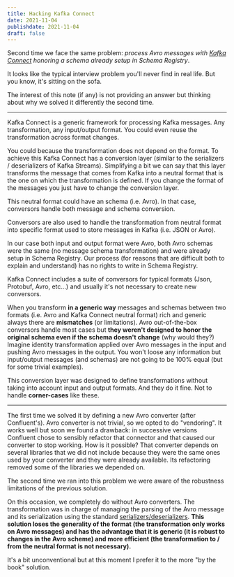 ```yaml
---
title: Hacking Kafka Connect
date: 2021-11-04
publishdate: 2021-11-04
draft: false
---
```


Second time we face the same problem: *process Avro messages with [Kafka Connect](https://docs.confluent.io/platform/current/connect/index.html) honoring a schema already setup in Schema Registry*.

It looks like the typical interview problem you'll never find in real life. But you know, it's sitting on the sofa.

The interest of this note (if any) is not providing an answer but thinking about why we solved it differently the second time.

---

Kafka Connect is a generic framework for processing Kafka messages. Any transformation, any input/output format. You could even reuse the transformation across format changes.

You could because the transformation does not depend on the format. To achieve this Kafka Connect has a conversion layer (similar to the serializers / deserializers of Kafka Streams). Simplifying a bit we can say that this layer transforms the message that comes from Kafka into a neutral format that is the one on which the transformation is defined. If you change the format of the messages you just have to change the conversion layer.


This neutral format could have an schema (i.e. Avro). In that case, conversors handle both message and schema conversion.

Conversors are also used to handle the transformation from neutral format into specific format used to store messages in Kafka (i.e. JSON or Avro).

In our case both input and output format were Avro, both Avro schemas were the same (no message schema transformation) and were already setup in Schema Registry. Our process (for reasons that are difficult both to explain and understand) has no rights to write in Schema Registry.

Kafka Connect includes a suite of conversors for typical formats  (Json, Protobuf, Avro, etc...) and usually it's not necessary to create new conversors.

When you transform **in a generic way** messages and schemas between two formats (i.e. Avro and Kafka Connect neutral format) rich and generic always there are **mismatches** (or limitations).
Avro out-of-the-box conversors handle most cases but **they weren't designed to honor the original schema even if the schema doesn't change** (why would they?) Imagine identity transformation applied over Avro messages in the input and pushing Avro messages in the output. You won't loose any information but input/output messages (and schemas) are not going to be 100% equal (but for some trivial examples).

This conversion layer was designed to define transformations without taking into account input and output formats. And they do it fine. Not to handle **corner-cases** like these.

---

The first time we solved it by defining a new Avro converter (after Confluent's). Avro converter is not trivial, so we opted to do "vendoring". It works well but soon we found a drawback: in successive versions Confluent chose to sensibly refactor that connector and that caused our converter to stop working. How is it possible? That converter depends on several libraries that we did not include because they were the same ones used by your converter and they were already available. Its refactoring removed some of the libraries we depended on. 

The second time we ran into this problem we were aware of the robustness limitations of the previous solution. 

On this occasion, we completely do without Avro converters. The transformation was in charge of managing the parsing of the Avro message and its serialization using the standard [serializers/deserializers](https://docs.confluent.io/platform/current/schema-registry/serdes-develop/serdes-avro.html). **This solution loses the generality of the format (the transformation only works on Avro messages) and has the advantage that it is generic (it is robust to changes in the Avro scheme) and more efficient (the transformation to / from the neutral format is not necessary).**

It's a bit unconventional but at this moment I prefer it to the more "by the book" solution.